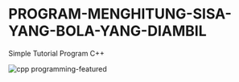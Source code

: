 # PROGRAM-MENGHITUNG-SISA-YANG-BOLA-YANG-DIAMBIL
Simple Tutorial Program C++

![cpp programming-featured](https://user-images.githubusercontent.com/45529723/55275865-13a23580-531f-11e9-9af2-3718f818278b.jpg)

